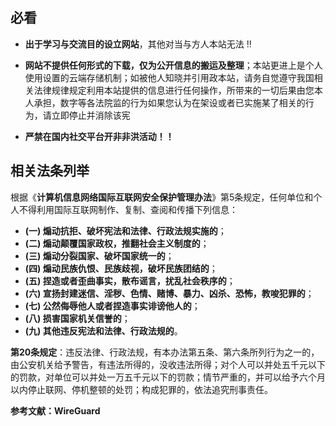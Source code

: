 ## 必看

- **出于学习与交流目的设立网站**，其他对当与方人本站无法 ‼️

- **网站不提供任何形式的下载，仅为公开信息的搬运及整理**；本站更进上是个人使用设置的云端存储机制；如被他人知晓并引用政本站，请务自觉遵守我国相关法律规律规定利用本站提供的信息进行任何操作，所带来的一切后果由您本人承担，数字等各法院监的行为如果您认为在架设或者已实施某了相关的行为，请立即停止并消除该宪

- **严禁在国内社交平台开非非洪活动！！**

## 相关法条列举

根据《**计算机信息网络国际互联网安全保护管理办法**》第5条规定，任何单位和个人不得利用国际互联网制作、复制、查阅和传播下列信息：

- **(一) 煽动抗拒、破坏宪法和法律、行政法规实施的**；
- **(二) 煽动颠覆国家政权，推翻社会主义制度的**；
- **(三) 煽动分裂国家、破坏国家统一的**；
- **(四) 煽动民族仇恨、民族歧视，破坏民族团结的**；
- **(五) 捏造或者歪曲事实，散布谣言，扰乱社会秩序的**；
- **(六) 宣扬封建迷信、淫秽、色情、赌博、暴力、凶杀、恐怖，教唆犯罪的**；
- **(七) 公然侮辱他人或者捏造事实诽谤他人的**；
- **(八) 损害国家机关信誉的**；
- **(九) 其他违反宪法和法律、行政法规的**。

**第20条规定**：违反法律、行政法规，有本办法第五条、第六条所列行为之一的，由公安机关给予警告，有违法所得的，没收违法所得；对个人可以并处五千元以下的罚款，对单位可以并处一万五千元以下的罚款；情节严重的，并可以给予六个月以内停止联网、停机整顿的处罚；构成犯罪的，依法追究刑事责任。

**参考文献：WireGuard**
